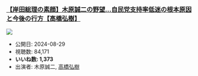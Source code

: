 ### [【岸田総理の素顔】木原誠二の野望...自民党支持率低迷の根本原因と今後の行方【高橋弘樹】](https://www.youtube.com/watch?v=XasgM4vhU9I)
[![](https://img.youtube.com/vi/XasgM4vhU9I/sddefault.jpg)](https://www.youtube.com/watch?v=XasgM4vhU9I)
-   公開日: 2024-08-29
-   視聴数: 84,171
-   **いいね数: 1,373**
-   出演者: 木原誠二, [高橋弘樹](/rehacq_fan/people/高橋弘樹 "wikilink")
